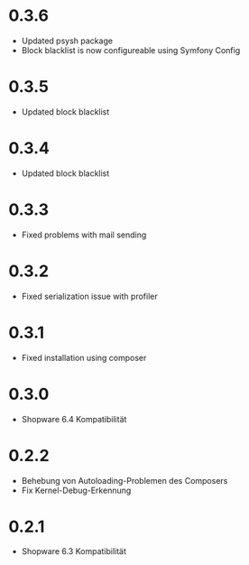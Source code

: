 # 0.3.6

- Updated psysh package
- Block blacklist is now configureable using Symfony Config

# 0.3.5

- Updated block blacklist

# 0.3.4

- Updated block blacklist

# 0.3.3

- Fixed problems with mail sending

# 0.3.2

- Fixed serialization issue with profiler

# 0.3.1

- Fixed installation using composer

# 0.3.0

- Shopware 6.4 Kompatibilität


# 0.2.2

- Behebung von Autoloading-Problemen des Composers
- Fix Kernel-Debug-Erkennung

# 0.2.1

- Shopware 6.3 Kompatibilität
